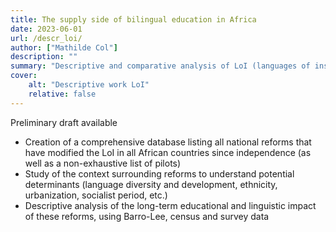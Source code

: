 ```yaml
---
title: The supply side of bilingual education in Africa
date: 2023-06-01
url: /descr_loi/
author: ["Mathilde Col"]
description: "" 
summary: "Descriptive and comparative analysis of LoI (languages of instruction) policies"
cover:
    alt: "Descriptive work LoI"
    relative: false
---
```


Preliminary draft available
- Creation of a comprehensive database listing all national reforms that have modified the LoI in all African countries since independence (as well as a non-exhaustive list of pilots)
- Study of the context surrounding reforms to understand potential determinants (language diversity and development, ethnicity, urbanization, socialist period, etc.)
- Descriptive analysis of the long-term educational and linguistic impact of these reforms, using Barro-Lee, census and survey data
